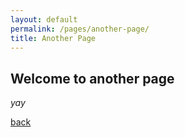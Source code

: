 ```yaml
---
layout: default
permalink: /pages/another-page/
title: Another Page
---
```


## Welcome to another page

_yay_

[back](../markdown-help)
